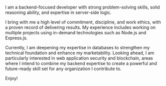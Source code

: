 I am a backend-focused developer with strong problem-solving skills, solid reasoning ability, and expertise in server-side logic.

I bring with me a high level of commitment, discipline, and work ethics, with a proven record of delivering results. My experience includes working on multiple projects using in-demand technologies such as Node.js and Express.js.

Currently, I am deepening my expertise in databases to strengthen my technical foundation and enhance my marketability. Looking ahead, I am particularly interested in web application security and blockchain, areas where I intend to combine my backend expertise to create a powerful and future-ready skill set for any organization I contribute to.

Enjoy!

